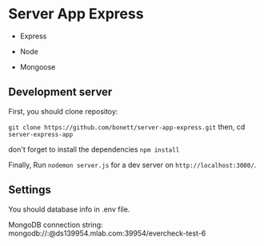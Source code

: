 # Server App Express

- Express

- Node

- Mongoose

## Development server

First, you should clone repositoy:

`git clone https://github.com/bonett/server-app-express.git` then, cd `server-express-app` 

don't forget to install the dependencies `npm install`

Finally, Run `nodemon server.js` for a dev server on `http://localhost:3000/`.

## Settings

You should database info in .env file.

MongoDB connection string: mongodb://<dbuser>:<dbpassword>@ds139954.mlab.com:39954/evercheck-test-6